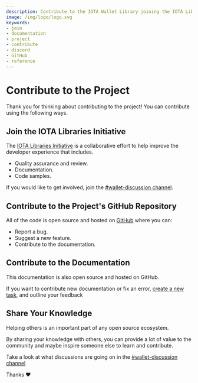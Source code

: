```yaml
---
description: Contribute to the IOTA Wallet Library joining the IOTA Libraries Initiative, contributing to the official GitHub repository, or sharing your knowledge on Discord.  
image: /img/logo/logo.svg
keywords:
- join
- documentation
- project
- contribute
- discord
- GitHub
- reference
---
```

# Contribute to the Project

Thank you for thinking about contributing to the project! You can contribute using the following ways.

## Join the IOTA Libraries Initiative

The [IOTA Libraries Initiative](https://github.com/iota-community/X-Team_IOTA_Libraries) is a collaborative effort to help improve the developer experience that includes.

- Quality assurance and review.
- Documentation.
- Code samples.

If you would like to get involved, join the [#wallet-discussion channel](https://discord.com/channels/397872799483428865/933883981311643698).

## Contribute to the Project's GitHub Repository

All of the code is open source and hosted on [GitHub](https://github.com/iotaledger/wallet.rs) where you can:

- Report a bug.
- Suggest a new feature.
- Contribute to the documentation.

## Contribute to the Documentation

This documentation is also open source and hosted on GitHub.

If you want to contribute new documentation or fix an error, [create a new task](https://github.com/iotaledger/wallet.rs/issues/new/choose), and outline your feedback

## Share Your Knowledge

Helping others is an important part of any open source ecosystem.

By sharing your knowledge with others, you can provide a lot of value to the community and maybe inspire someone else to learn and contribute.

Take a look at what discussions are going on in the [#wallet-discussion channel](https://discord.com/channels/397872799483428865/933883981311643698)

Thanks :heart: